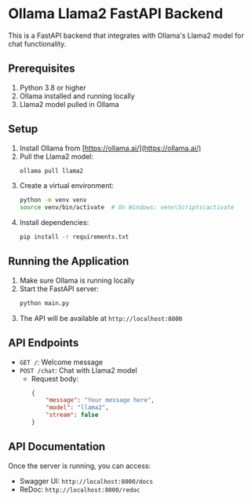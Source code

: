# Ollama Llama2 FastAPI Backend

This is a FastAPI backend that integrates with Ollama's Llama2 model for chat functionality.

## Prerequisites

1. Python 3.8 or higher
2. Ollama installed and running locally
3. Llama2 model pulled in Ollama

## Setup

1. Install Ollama from [https://ollama.ai/](https://ollama.ai/)
2. Pull the Llama2 model:
   ```bash
   ollama pull llama2
   ```
3. Create a virtual environment:
   ```bash
   python -m venv venv
   source venv/bin/activate  # On Windows: venv\Scripts\activate
   ```
4. Install dependencies:
   ```bash
   pip install -r requirements.txt
   ```

## Running the Application

1. Make sure Ollama is running locally
2. Start the FastAPI server:
   ```bash
   python main.py
   ```
3. The API will be available at `http://localhost:8000`

## API Endpoints

- `GET /`: Welcome message
- `POST /chat`: Chat with Llama2 model
  - Request body:
    ```json
    {
        "message": "Your message here",
        "model": "llama2",
        "stream": false
    }
    ```

## API Documentation

Once the server is running, you can access:
- Swagger UI: `http://localhost:8000/docs`
- ReDoc: `http://localhost:8000/redoc` 